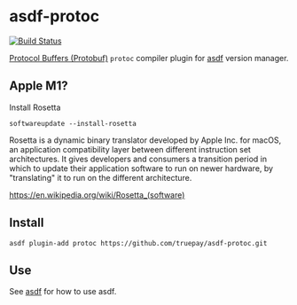 # asdf-protoc

[![Build Status](https://travis-ci.com/paxosglobal/asdf-protoc.svg?branch=master)](https://travis-ci.com/paxosglobal/asdf-protoc)

[Protocol Buffers (Protobuf)](https://github.com/protocolbuffers/protobuf) `protoc`
compiler plugin for [asdf](https://github.com/asdf-vm/asdf) version manager.

## Apple M1?

Install Rosetta

```
softwareupdate --install-rosetta
```

Rosetta is a dynamic binary translator developed by Apple Inc. for macOS, an application compatibility layer between different instruction set architectures. It gives developers and consumers a transition period in which to update their application software to run on newer hardware, by "translating" it to run on the different architecture.

https://en.wikipedia.org/wiki/Rosetta_(software)

## Install

```
asdf plugin-add protoc https://github.com/truepay/asdf-protoc.git
```

## Use

See [asdf](https://github.com/asdf-vm/asdf) for how to use asdf.
